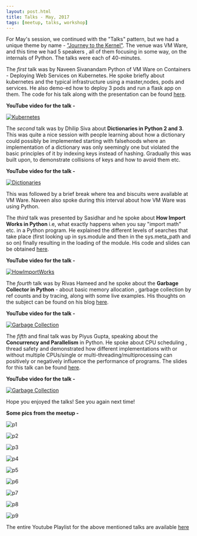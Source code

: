 ```yaml
---
layout: post.html
title: Talks - May, 2017
tags: [meetup, talks, workshop]
---
```


For May's session, we continued with the "Talks" pattern, but we had a unique theme by name - ["Journey to the Kernel"](https://www.meetup.com/BangPypers/events/238929256/). The venue was VM Ware, and this time we had 5 speakers , all of them focusing in some way, on the internals of Python. The talks were each of 40-minutes. 

The *first* talk was by Naveen Sivanandam Python of VM Ware on Containers - Deploying Web Services on Kubernetes. He spoke briefly about kubernetes and the typical infrastructure using a master,nodes, pods and services. He also demo-ed how to deploy 3 pods and run a flask app on them. The code for his talk along with the presentation can be found [here](https://github.com/naveens/simple-flask-app).

**YouTube video for the talk -** 

[![Kubernetes](http://img.youtube.com/vi/_jhxLnWyX7c/2.jpg)](https://www.youtube.com/watch?v=_jhxLnWyX7c)

The *second* talk was by Dhilip Siva about **Dictionaries in Python 2 and 3**.
This was quite a nice session with people learning about how a dictionary could possibly be implemented starting with falsehoods where an implementation of a dictionary was only seemingly one but violated the basic principles of it by indexing keys instead of hashing. Gradually this was built upon, to demonstrate collisions of keys and how to avoid them etc.

**YouTube video for the talk -** 

[![Dictionaries](http://img.youtube.com/vi/ySvCEhi6Wsg/2.jpg)](https://www.youtube.com/watch?v=ySvCEhi6Wsg)


This was followed by a brief break where tea and biscuits were available at VM Ware. Naveen also spoke during this interval about how VM Ware was using Python. 

The *third* talk was presented by Sasidhar and he spoke about **How Import Works in Python** i.e, what exactly happens when you say "import math" etc. in a Python program. He explained the different levels of searches that take place (first looking up in sys.module and then in the sys.meta\_path and so on) finally resulting in the loading of the module. His code and slides can be obtained [here](https://github.com/sdonapar/how_import_works).

**YouTube video for the talk -** 

[![HowImportWorks](http://img.youtube.com/vi/kx_dcWIkewo/2.jpg)](https://www.youtube.com/watch?v=kx_dcWIkewo)

The *fourth* talk was by Rivas Hameed and he spoke about the **Garbage Collector in Python** - about basic memory allocation , garbage collection by ref counts and by tracing, along with some live examples. His thoughts on the subject can be found on his blog [here](https://rocketsandmore.wordpress.com/2017/05/27/clarifications-to-the-object-references-in-python/).  

**YouTube video for the talk -** 

[![Garbage Collection](http://img.youtube.com/vi/_YRHkn-f24k/2.jpg)](https://www.youtube.com/watch?v=_YRHkn-f24k)

The *fifth* and final talk was by Piyus Gupta, speaking about the **Concurrency and Parallelism** in Python. He spoke about CPU scheduling , thread safety and demonstrated how different implementations with or without multiple CPUs/single or multi-threading/multiprocessing can positively or negatively influence the performance of programs. The slides for this talk can be found [here](https://github.com/piyusgupta/juggler).

**YouTube video for the talk -** 

[![Garbage Collection](http://img.youtube.com/vi/idHLViG28qk/2.jpg)](https://www.youtube.com/watch?v=idHLViG28qk)

Hope you enjoyed the talks! See you again next time! 


**Some pics from the meetup -** 

![p1](https://secure.meetupstatic.com/photos/event/d/1/8/c/highres_461153644.jpeg)

![p2](https://secure.meetupstatic.com/photos/event/d/1/8/d/highres_461153645.jpeg)

![p3](https://secure.meetupstatic.com/photos/event/d/1/8/e/highres_461153646.jpeg)

![p4](https://secure.meetupstatic.com/photos/event/d/1/8/f/highres_461153647.jpeg)

![p5](https://secure.meetupstatic.com/photos/event/d/1/9/0/highres_461153648.jpeg)

![p6](https://secure.meetupstatic.com/photos/event/d/1/9/1/highres_461153649.jpeg)

![p7](https://secure.meetupstatic.com/photos/event/d/1/9/2/highres_461153650.jpeg)

![p8](https://secure.meetupstatic.com/photos/event/d/1/9/3/highres_461153651.jpeg)

![p9](https://secure.meetupstatic.com/photos/event/d/1/9/5/highres_461153653.jpeg)


The entire Youtube Playlist for the above mentioned talks are available [here](https://www.youtube.com/playlist?list=PLsCs1Q6ZL-GdAKTugvjPGxR1mWZcOYqQz)
